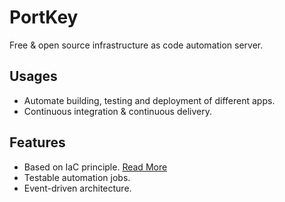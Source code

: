 # PortKey

Free & open source infrastructure as code automation server.

## Usages

- Automate building, testing and deployment of different apps.
- Continuous integration & continuous delivery.

## Features

- Based on IaC principle. [Read More](https://medium.com/@FedakV/infrastructure-as-code-devops-principle-meaning-benefits-use-cases-a4461a1fef2)
- Testable automation jobs.
- Event-driven architecture.
